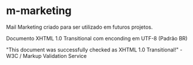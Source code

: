 # m-marketing

Mail Marketing criado para ser utilizado em futuros projetos. <br>

Documento XHTML 1.0 Transitional com enconding em UTF-8 (Padrão BR)

"This document was successfully checked as XHTML 1.0 Transitional!" - W3C / Markup Validation Service
